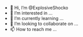 - 👋 Hi, I’m @ExplosiveShocko
- 👀 I’m interested in ...
- 🌱 I’m currently learning ...
- 💞️ I’m looking to collaborate on ...
- 📫 How to reach me ...

<!---
ExplosiveShocko/ExplosiveShocko is a ✨ special ✨ repository because its `README.md` (this file) appears on your GitHub profile.
You can click the Preview link to take a look at your changes.
--->
